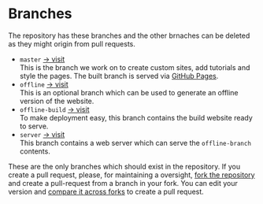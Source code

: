 # Branches

The repository has these branches and the other brnaches can be deleted as
they might origin from pull requests.

- `master` [→ visit][master-branch]  
  This is the branch we work on to create custom sites, add tutorials and
  style the pages.
  The built branch is served via [GitHub Pages][pages].
- `offline` [→ visit][offline-branch]  
  This is an optional branch which can be used to generate an offline version
  of the website.
- `offline-build` [→ visit][offline-build-branch]  
  To make deployment easy, this branch contains the build website ready to serve.
- `server` [→ visit][server-branch]  
  This branch contains a web server which can serve the `offline-branch` contents.

These are the only branches which should exist in the repository.
If you create a pull request, please, for maintaining a oversight,
[fork the repository][fork] and create a pull-request from a branch in your fork.
You can edit your version and [compare it across forks][compare] to create a
pull request.

[pages]: https://coderdojopotsdam.github.io/intro/
[master-branch]: https://github.com/CoderDojoPotsdam/intro/tree/master
[offline-branch]: https://github.com/CoderDojoPotsdam/intro/tree/offline
[offline-build-branch]: https://github.com/CoderDojoPotsdam/intro/tree/offline-build
[fork]: https://github.com/CoderDojoPotsdam/intro/fork
[compare]: https://github.com/CoderDojoPotsdam/intro/compare
[server-branch]: https://github.com/CoderDojoPotsdam/intro/tree/server
